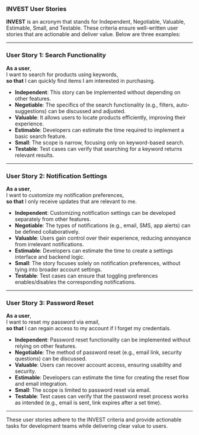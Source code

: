 ### INVEST User Stories

**INVEST** is an acronym that stands for Independent, Negotiable, Valuable, Estimable, Small, and Testable. These criteria ensure well-written user stories that are actionable and deliver value. Below are three examples:

---

### **User Story 1: Search Functionality**
**As a user**,  
I want to search for products using keywords,  
**so that** I can quickly find items I am interested in purchasing.

- **Independent**: This story can be implemented without depending on other features.  
- **Negotiable**: The specifics of the search functionality (e.g., filters, auto-suggestions) can be discussed and adjusted.  
- **Valuable**: It allows users to locate products efficiently, improving their experience.  
- **Estimable**: Developers can estimate the time required to implement a basic search feature.  
- **Small**: The scope is narrow, focusing only on keyword-based search.  
- **Testable**: Test cases can verify that searching for a keyword returns relevant results.

---

### **User Story 2: Notification Settings**
**As a user**,  
I want to customize my notification preferences,  
**so that** I only receive updates that are relevant to me.

- **Independent**: Customizing notification settings can be developed separately from other features.  
- **Negotiable**: The types of notifications (e.g., email, SMS, app alerts) can be defined collaboratively.  
- **Valuable**: Users gain control over their experience, reducing annoyance from irrelevant notifications.  
- **Estimable**: Developers can estimate the time to create a settings interface and backend logic.  
- **Small**: The story focuses solely on notification preferences, without tying into broader account settings.  
- **Testable**: Test cases can ensure that toggling preferences enables/disables the corresponding notifications.

---

### **User Story 3: Password Reset**
**As a user**,  
I want to reset my password via email,  
**so that** I can regain access to my account if I forget my credentials.

- **Independent**: Password reset functionality can be implemented without relying on other features.  
- **Negotiable**: The method of password reset (e.g., email link, security questions) can be discussed.  
- **Valuable**: Users can recover account access, ensuring usability and security.  
- **Estimable**: Developers can estimate the time for creating the reset flow and email integration.  
- **Small**: The scope is limited to password reset via email.  
- **Testable**: Test cases can verify that the password reset process works as intended (e.g., email is sent, link expires after a set time).

--- 

These user stories adhere to the INVEST criteria and provide actionable tasks for development teams while delivering clear value to users.